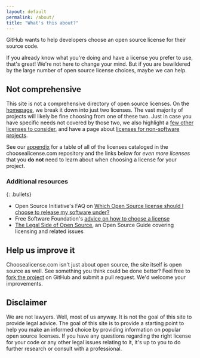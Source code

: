 ```yaml
---
layout: default
permalink: /about/
title: "What's this about?"
---
```


GitHub wants to help developers choose an open source license for their source code.

If you already know what you're doing and have a license you prefer to use, that's great! We're not here to change your mind. But if you are bewildered by the large number of open source license choices, maybe we can help.

## Not comprehensive

This site is not a comprehensive directory of open source licenses. On the [homepage](/), we break it down into just two licenses. The vast majority of projects will likely be fine choosing from one of these two. Just in case you have specific needs not covered by those two, we also highlight a [few other licenses to consider](/licenses/), and have a page about [licenses for non-software projects](/non-software/).

See our [appendix](/appendix/) for a table of all of the licenses cataloged in the choosealicense.com repository and the links below for *even more licenses* that you **do not** need to learn about when choosing a license for your project.

### Additional resources

{: .bullets}

* Open Source Initiative's FAQ on [Which Open Source license should I choose to release my software under?](https://opensource.org/faq#which-license)
* Free Software Foundation's [advice on how to choose a license](https://www.gnu.org/licenses/license-recommendations.html)
* [The Legal Side of Open Source](https://opensource.guide/legal/), an Open Source Guide covering licensing and related issues

## Help us improve it

Choosealicense.com isn't just about open source, the site itself is open source as well. See something you think could be done better? Feel free to [fork the project](https://github.com/github/choosealicense.com) on GitHub and submit a pull request. We'd welcome your improvements.

## Disclaimer

We are not lawyers. Well, most of us anyway. It is not the goal of this site to provide legal advice. The goal of this site is to provide a starting point to help you make an informed choice by providing information on popular open source licenses. If you have any questions regarding the right license for your code or any other legal issues relating to it, it's up to you to do further research or consult with a professional.

